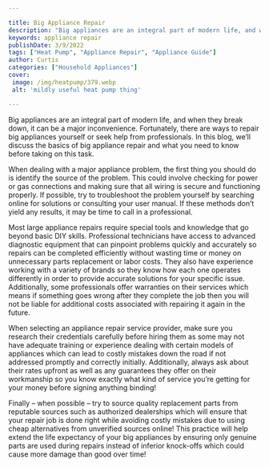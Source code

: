 ```yaml
---

title: Big Appliance Repair
description: "Big appliances are an integral part of modern life, and when they break down, it can be a major inconvenience. Fortunately, there ...swipe up to find out"
keywords: appliance repair
publishDate: 3/9/2022
tags: ["Heat Pump", "Appliance Repair", "Appliance Guide"]
author: Curtis
categories: ["Household Appliances"]
cover: 
 image: /img/heatpump/379.webp
 alt: 'mildly useful heat pump thing'

---
```


Big appliances are an integral part of modern life, and when they break down, it can be a major inconvenience. Fortunately, there are ways to repair big appliances yourself or seek help from professionals. In this blog, we’ll discuss the basics of big appliance repair and what you need to know before taking on this task.

When dealing with a major appliance problem, the first thing you should do is identify the source of the problem. This could involve checking for power or gas connections and making sure that all wiring is secure and functioning properly. If possible, try to troubleshoot the problem yourself by searching online for solutions or consulting your user manual. If these methods don’t yield any results, it may be time to call in a professional.

Most large appliance repairs require special tools and knowledge that go beyond basic DIY skills. Professional technicians have access to advanced diagnostic equipment that can pinpoint problems quickly and accurately so repairs can be completed efficiently without wasting time or money on unnecessary parts replacement or labor costs. They also have experience working with a variety of brands so they know how each one operates differently in order to provide accurate solutions for your specific issue. Additionally, some professionals offer warranties on their services which means if something goes wrong after they complete the job then you will not be liable for additional costs associated with repairing it again in the future. 

When selecting an appliance repair service provider, make sure you research their credentials carefully before hiring them as some may not have adequate training or experience dealing with certain models of appliances which can lead to costly mistakes down the road if not addressed promptly and correctly initially. Additionally, always ask about their rates upfront as well as any guarantees they offer on their workmanship so you know exactly what kind of service you’re getting for your money before signing anything binding! 

 Finally – when possible – try to source quality replacement parts from reputable sources such as authorized dealerships which will ensure that your repair job is done right while avoiding costly mistakes due to using cheap alternatives from unverified sources online! This practice will help extend the life expectancy of your big appliances by ensuring only genuine parts are used during repairs instead of inferior knock-offs which could cause more damage than good over time!
